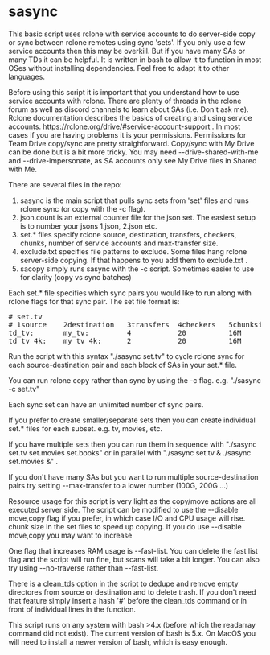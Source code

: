 # sasync

This basic script uses rclone with service accounts to do server-side copy or sync between rclone remotes using sync 'sets'.
If you only use a few service accounts then this may be overkill. But if you have many SAs or many TDs it can be helpful.
It is written in bash to allow it to function in most OSes without installing dependencies. Feel free to adapt it to other languages.

Before using this script it is important that you understand how to use service accounts with rclone. There are plenty of 
threads in the rclone forum as well as discord channels to learn about SAs (i.e. Don't ask me). 
Rclone documentation describes the basics of creating and using service accounts. https://rclone.org/drive/#service-account-support .
In most cases if you are having problems it is your permissions. Permissions for Team Drive copy/sync are pretty straighforward. 
Copy/sync with My Drive can be done but is a bit more tricky. You may need --drive-shared-with-me and --drive-impersonate, as SA accounts
only see My Drive files in Shared with Me.

There are several files in the repo:

1. sasync is the main script that pulls sync sets from 'set' files and runs rclone sync (or copy with the -c flag).
2. json.count is an external counter file for the json set. The easiest setup is to number your jsons 1.json, 2.json etc.
3. set.* files specify rclone source, destination, transfers, checkers, chunks, number of service accounts and max-transfer size.
4. exclude.txt specifies file patterns to exclude. Some files hang rclone server-side copying. If that happens to you add them to exclude.txt .
5. sacopy simply runs sasync with the -c script. Sometimes easier to use for clarity (copy vs sync batches)

Each set.* file specifies which sync pairs you would like to run along with rclone flags for that sync pair. The set file format is:
<pre>
# set.tv
# 1source    2destination   3transfers  4checkers   5chunksize     6SAs     7maxtransfer
td_tv:       my_tv:         4           20          16M            5        600G
td_tv_4k:    my_tv_4k:      2           20          16M            2        500G
</pre>

Run the script with this syntax "./sasync set.tv" to cycle rclone sync for each source-destination pair and each block of SAs in your set.* file.

You can run rclone copy rather than sync by using the -c flag.  e.g. "./sasync -c set.tv"

Each sync set can have an unlimited number of sync pairs.

If you prefer to create smaller/separate sets then you can create individual set.* files for each subset. e.g. tv, movies, etc.

If you have multiple sets then you can run them in sequence with "./sasync set.tv set.movies set.books" or in parallel with "./sasync set.tv & ./sasync set.movies &" .

If you don't have many SAs but you want to run multiple source-destination pairs try setting --max-transfer to a lower number (100G, 200G ...)

Resource usage for this script is very light as the copy/move actions are all executed server side. 
The script can be modified to use the --disable move,copy flag if you prefer, in which case I/O and CPU usage will rise. chunk size in the set files to speed up copying.
If you do use --disable move,copy you may want to increase 

One flag that increases RAM usage is --fast-list. You can delete the fast list flag and the script will run fine, but scans will take a bit longer. 
You can also try using --no-traverse rather than --fast-list.

There is a clean_tds option in the script to dedupe and remove empty directores from source or destination and to delete trash. 
If you don't need that feature simply insert a hash '#' before the clean_tds command or in front of individual lines in the function.

This script runs on any system with bash >4.x (before which the readarray command did not exist). The current version of bash is 5.x. On MacOS you will need to install a newer version of bash, which is easy enough.
